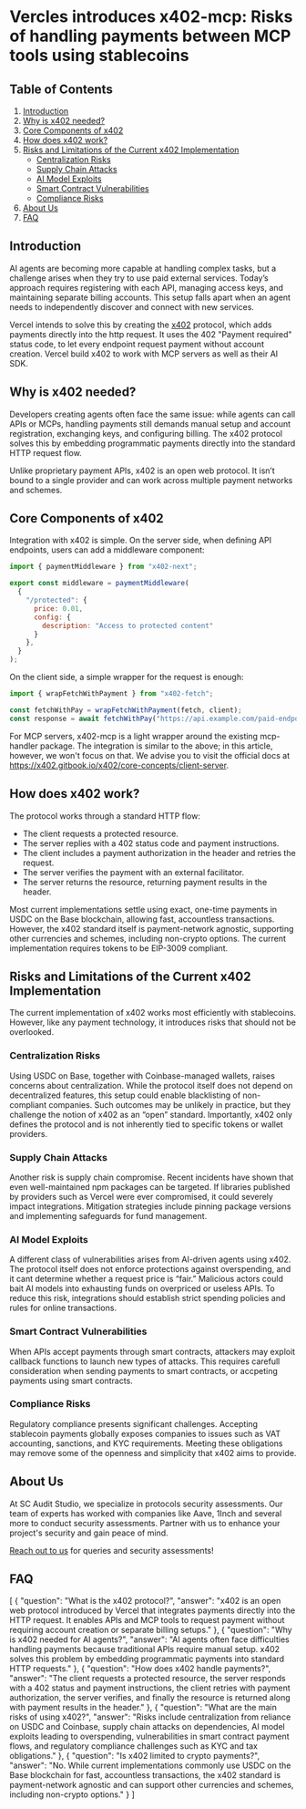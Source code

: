 # Vercles introduces x402-mcp: Risks of handling payments between MCP tools using stablecoins

## Table of Contents
1. [Introduction](#introduction)  
2. [Why is x402 needed?](#why-is-x402-needed)  
3. [Core Components of x402](#core-components-of-x402)  
4. [How does x402 work?](#how-does-x402-work)  
5. [Risks and Limitations of the Current x402 Implementation](#risks-and-limitations-of-the-current-x402-implementation)  
   - [Centralization Risks](#centralization-risks)  
   - [Supply Chain Attacks](#supply-chain-attacks)  
   - [AI Model Exploits](#ai-model-exploits)  
   - [Smart Contract Vulnerabilities](#smart-contract-vulnerabilities)  
   - [Compliance Risks](#compliance-risks)  
6. [About Us](#about-us)  
7. [FAQ](#faq)

## Introduction

AI agents are becoming more capable at handling complex tasks, 
but a challenge arises when they try to use paid external services. 
Today’s approach requires registering with each API, managing access keys, and maintaining separate billing accounts. 
This setup falls apart when an agent needs to independently discover and connect with new services.

Vercel intends to solve this by creating the [x402](https://www.x402.org/) protocol, which adds payments directly into the http request.
It uses the 402 "Payment required" status code, to let every endpoint request payment without account creation.
Vercel build x402 to work with MCP servers as well as their AI SDK.

## Why is x402 needed?

Developers creating agents often face the same issue: while agents can call APIs or MCPs, 
handling payments still demands manual setup and account registration, exchanging keys, and configuring billing. 
The x402 protocol solves this by embedding programmatic payments directly into the standard HTTP request flow.

Unlike proprietary payment APIs, x402 is an open web protocol. 
It isn’t bound to a single provider and can work across multiple payment networks and schemes.

## Core Components of x402

Integration with x402 is simple. On the server side, when defining API endpoints, users can add a middleware component:
```js
import { paymentMiddleware } from "x402-next";

export const middleware = paymentMiddleware(
  {
    "/protected": {
      price: 0.01,
      config: {
        description: "Access to protected content"
      }
    },
  }
);
```
On the client side, a simple wrapper for the request is enough:

```js
import { wrapFetchWithPayment } from "x402-fetch";

const fetchWithPay = wrapFetchWithPayment(fetch, client);
const response = await fetchWithPay("https://api.example.com/paid-endpoint");
```

For MCP servers, x402-mcp is a light wrapper around the existing mcp-handler package. 
The integration is similar to the above; in this article, however, we won't focus on that.
We advise you to visit the official docs at https://x402.gitbook.io/x402/core-concepts/client-server.

## How does x402 work?

The protocol works through a standard HTTP flow:

- The client requests a protected resource.
- The server replies with a 402 status code and payment instructions.
- The client includes a payment authorization in the header and retries the request.
- The server verifies the payment with an external facilitator.
- The server returns the resource, returning payment results in the header.

Most current implementations settle using exact, one-time payments in USDC on the Base blockchain, allowing fast, accountless transactions. 
However, the x402 standard itself is payment-network agnostic, supporting other currencies and schemes, including non-crypto options.
The current implementation requires tokens to be EIP-3009 compliant.

## Risks and Limitations of the Current x402 Implementation

The current implementation of x402 works most efficiently with stablecoins. However, like any payment technology, it introduces risks that should not be overlooked.

### Centralization Risks
Using USDC on Base, together with Coinbase-managed wallets, raises concerns about centralization. 
While the protocol itself does not depend on decentralized features, this setup could enable blacklisting of non-compliant companies. 
Such outcomes may be unlikely in practice, but they challenge the notion of x402 as an “open” standard. Importantly, x402 only defines the protocol and is not inherently tied to specific tokens or wallet providers.

### Supply Chain Attacks
Another risk is supply chain compromise. Recent incidents have shown that even well-maintained npm packages can be targeted. 
If libraries published by providers such as Vercel were ever compromised, it could severely impact integrations. 
Mitigation strategies include pinning package versions and implementing safeguards for fund management.

### AI Model Exploits
A different class of vulnerabilities arises from AI-driven agents using x402. 
The protocol itself does not enforce protections against overspending, and it cant determine whether a request price is “fair.” 
Malicious actors could bait AI models into exhausting funds on overpriced or useless APIs. 
To reduce this risk, integrations should establish strict spending policies and rules for online transactions.

### Smart Contract Vulnerabilities
When APIs accept payments through smart contracts, attackers may exploit callback functions to launch new types of attacks. 
This requires carefull consideration when sending payments to smart contracts, or accpeting payments using smart contracts.

### Compliance Risks
Regulatory compliance presents significant challenges. 
Accepting stablecoin payments globally exposes companies to issues such as VAT accounting, sanctions, and KYC requirements. 
Meeting these obligations may remove some of the openness and simplicity that x402 aims to provide.

## About Us

At SC Audit Studio, we specialize in protocols security assessments. 
Our team of experts has worked with companies like Aave, 1Inch and several more to conduct security assessments. 
Partner with us to enhance your project's security and gain peace of mind.

[Reach out to us](https://x.com/SCAuditStudio) for queries and security assessments!

## FAQ

[
  {
    "question": "What is the x402 protocol?",
    "answer": "x402 is an open web protocol introduced by Vercel that integrates payments directly into the HTTP request. It enables APIs and MCP tools to request payment without requiring account creation or separate billing setups."
  },
  {
    "question": "Why is x402 needed for AI agents?",
    "answer": "AI agents often face difficulties handling payments because traditional APIs require manual setup. x402 solves this problem by embedding programmatic payments into standard HTTP requests."
  },
  {
    "question": "How does x402 handle payments?",
    "answer": "The client requests a protected resource, the server responds with a 402 status and payment instructions, the client retries with payment authorization, the server verifies, and finally the resource is returned along with payment results in the header."
  },
  {
    "question": "What are the main risks of using x402?",
    "answer": "Risks include centralization from reliance on USDC and Coinbase, supply chain attacks on dependencies, AI model exploits leading to overspending, vulnerabilities in smart contract payment flows, and regulatory compliance challenges such as KYC and tax obligations."
  },
  {
    "question": "Is x402 limited to crypto payments?",
    "answer": "No. While current implementations commonly use USDC on the Base blockchain for fast, accountless transactions, the x402 standard is payment-network agnostic and can support other currencies and schemes, including non-crypto options."
  }
]
